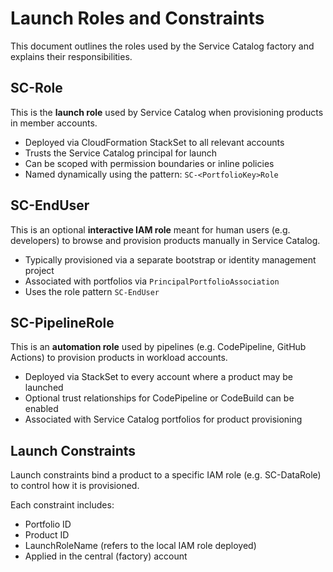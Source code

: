# Launch Roles and Constraints

This document outlines the roles used by the Service Catalog factory and explains their responsibilities.

## SC-<PortfolioKey>Role

This is the **launch role** used by Service Catalog when provisioning products in member accounts.

- Deployed via CloudFormation StackSet to all relevant accounts
- Trusts the Service Catalog principal for launch
- Can be scoped with permission boundaries or inline policies
- Named dynamically using the pattern: `SC-<PortfolioKey>Role`

## SC-EndUser

This is an optional **interactive IAM role** meant for human users (e.g. developers) to browse and provision products manually in Service Catalog.

- Typically provisioned via a separate bootstrap or identity management project
- Associated with portfolios via `PrincipalPortfolioAssociation`
- Uses the role pattern `SC-EndUser`

## SC-PipelineRole

This is an **automation role** used by pipelines (e.g. CodePipeline, GitHub Actions) to provision products in workload accounts.

- Deployed via StackSet to every account where a product may be launched
- Optional trust relationships for CodePipeline or CodeBuild can be enabled
- Associated with Service Catalog portfolios for product provisioning

## Launch Constraints

Launch constraints bind a product to a specific IAM role (e.g. SC-DataRole) to control how it is provisioned.

Each constraint includes:

- Portfolio ID
- Product ID
- LaunchRoleName (refers to the local IAM role deployed)
- Applied in the central (factory) account
